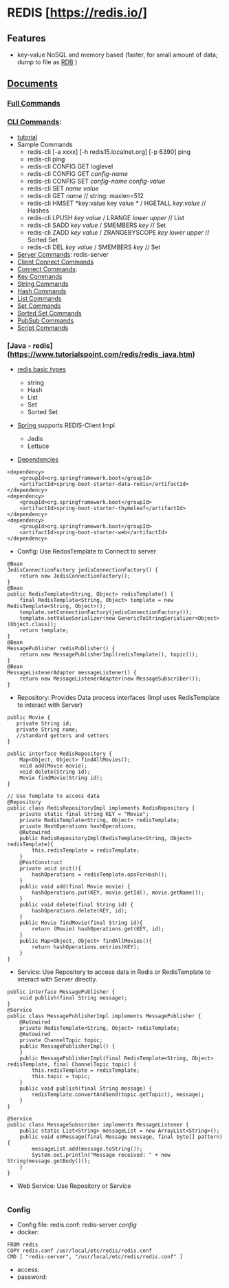 # REDIS [https://redis.io/]

## Features
- key-value NoSQL and memory based (faster, for small amount of data; dump to file as [RDB](https://github.com/sripathikrishnan/redis-rdb-tools/wiki/Redis-RDB-Dump-File-Format) )

## [Documents](https://redis.io/documentation)
### [Full Commands](https://redis.io/commands)
### [CLI Commands](https://redis.io/topics/rediscli):
 - [tutorial](https://www.tutorialspoint.com/redis/redis_environment.htm) 
 - Sample Commands
     - redis-cli [-a xxxx] [-h redis15.localnet.org] [-p 6390] ping
     - redis-cli ping
     - redis-cli CONFIG GET loglevel
     - redis-cli CONFIG GET *config-name*
     - redis-cli CONFIG SET *config-name* *config-value*
     - redis-cli SET *name* *value*
     - redis-cli GET *name* // string: maxlen=512
     - redis-cli HMSET *key:value key value * / HGETALL *key:value*   // Hashes
     - redis-cli LPUSH *key value* / LRANGE *lower upper*   // List
     - redis-cli SADD *key value* / SMEMBERS *key*   // Set
     - redis-cli ZADD *key value* / ZRANGEBYSCOPE *key lower upper*   // Sorted Set
     - redis-cli DEL *key value* / SMEMBERS *key*   // Set
 - [Server Commands](https://www.tutorialspoint.com/redis/redis_server.htm): redis-server
 - [Client Connect Commands](https://www.tutorialspoint.com/redis/redis_client_connection.htm)
 - [Connect Commands](https://www.tutorialspoint.com/redis/redis_connection.htm): 
 - [Key Commands](https://www.tutorialspoint.com/redis/redis_keys.htm)
 - [String Commands](https://www.tutorialspoint.com/redis/redis_strings.htm)
 - [Hash Commands](https://www.tutorialspoint.com/redis/redis_hashes.htm)
 - [List Commands](https://www.tutorialspoint.com/redis/redis_lists.htm)
 - [Set Commands](https://www.tutorialspoint.com/redis/redis_sets.htm)
 - [Sorted Set Commands](https://www.tutorialspoint.com/redis/redis_sorted_sets.htm)
 - [PubSub Commands](https://www.tutorialspoint.com/redis/redis_pub_sub.htm)
 - [Script Commands](https://www.tutorialspoint.com/redis/redis_scripting.htm)

### [Java - redis] (https://www.tutorialspoint.com/redis/redis_java.htm)
 - [redis basic types](https://www.tutorialspoint.com/redis/redis_quick_guide.htm)
      - string
      - Hash
      - List
      - Set
      - Sorted Set
 
 - [Spring ](https://projects.spring.io/spring-data-redis/) supports REDIS-Client Impl
      - Jedis
      - Lettuce
      
 - [Dependencies](https://dzone.com/articles/intro-to-redis-with-spring-boot)
```
<dependency>
    <groupId>org.springframework.boot</groupId>
    <artifactId>spring-boot-starter-data-redis</artifactId>
</dependency>
<dependency>
    <groupId>org.springframework.boot</groupId>
    <artifactId>spring-boot-starter-thymeleaf</artifactId>
</dependency>
<dependency>
    <groupId>org.springframework.boot</groupId>
    <artifactId>spring-boot-starter-web</artifactId>
</dependency>
```
 - Config: Use RedosTemplate to Connect to server
```
@Bean
JedisConnectionFactory jedisConnectionFactory() {
    return new JedisConnectionFactory();
}
@Bean
public RedisTemplate<String, Object> redisTemplate() {
    final RedisTemplate<String, Object> template = new RedisTemplate<String, Object>();
    template.setConnectionFactory(jedisConnectionFactory());
    template.setValueSerializer(new GenericToStringSerializer<Object>(Object.class));
    return template;
}
@Bean
MessagePublisher redisPublisher() {
    return new MessagePublisherImpl(redisTemplate(), topic());
}
@Bean
MessageListenerAdapter messageListener() {
    return new MessageListenerAdapter(new MessageSubscriber());
}
```
- Repository: Provides Data process interfaces (Impl uses RedisTemplate to interact with Server)
```
public Movie {
   private String id;
   private String name;
   //standard getters and setters
}

public interface RedisRepository {
    Map<Object, Object> findAllMovies();
    void add(Movie movie);
    void delete(String id);
    Movie findMovie(String id);
}

// Use Template to access data
@Repository
public class RedisRepositoryImpl implements RedisRepository {
    private static final String KEY = "Movie";
    private RedisTemplate<String, Object> redisTemplate;
    private HashOperations hashOperations;
    @Autowired
    public RedisRepositoryImpl(RedisTemplate<String, Object> redisTemplate){
        this.redisTemplate = redisTemplate;
    }
    @PostConstruct
    private void init(){
        hashOperations = redisTemplate.opsForHash();
    }
    public void add(final Movie movie) {
        hashOperations.put(KEY, movie.getId(), movie.getName());
    }
    public void delete(final String id) {
        hashOperations.delete(KEY, id);
    }
    public Movie findMovie(final String id){
        return (Movie) hashOperations.get(KEY, id);
    }
    public Map<Object, Object> findAllMovies(){
        return hashOperations.entries(KEY);
    }
}
```
   - Service: Use Repository to access data in Redis or RedisTemplate to interact with Server directly.
```
public interface MessagePublisher {
    void publish(final String message);
}
@Service
public class MessagePublisherImpl implements MessagePublisher {
    @Autowired
    private RedisTemplate<String, Object> redisTemplate;
    @Autowired
    private ChannelTopic topic;
    public MessagePublisherImpl() {
    }
    public MessagePublisherImpl(final RedisTemplate<String, Object> redisTemplate, final ChannelTopic topic) {
        this.redisTemplate = redisTemplate;
        this.topic = topic;
    }
    public void publish(final String message) {
        redisTemplate.convertAndSend(topic.getTopic(), message);
    }
}

@Service
public class MessageSubscriber implements MessageListener {
    public static List<String> messageList = new ArrayList<String>();
    public void onMessage(final Message message, final byte[] pattern) {
        messageList.add(message.toString());
        System.out.println("Message received: " + new String(message.getBody()));
    }
}
```

  - Web Service: Use Repository or Service
```
```
### Config
- Config file:  redis.conf:   redis-server *config*     
- docker: 
```
FROM redis
COPY redis.conf /usr/local/etc/redis/redis.conf
CMD [ "redis-server", "/usr/local/etc/redis/redis.conf" ]
```
  - access:
  - password:
